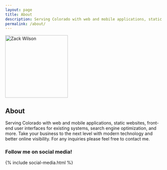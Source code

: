 ```yaml
---
layout: page
title: About
description: Serving Colorado with web and mobile applications, static websites, front-end user interfaces for existing systems, search engine optimization, and more.
permalink: /about/
---
```


<img itemprop="image" style="width: 200px;" class="img-rounded" src="{{site.author_image}}" alt="Zack Wilson">

## About

Serving Colorado with web and mobile applications, static websites, front-end user interfaces for existing systems, search engine optimization, and more. Take your business to the next level with modern technology and better online visibility. For any inquiries please feel free to contact me. 

### Follow me on social media!
<div class="social-media-parent">
	{% include social-media.html %}
</div>